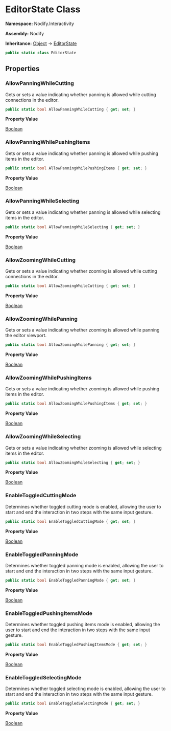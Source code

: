 # EditorState Class  
  
**Namespace:** Nodify.Interactivity  
  
**Assembly:** Nodify  
  
**Inheritance:** [Object](https://docs.microsoft.com/en-us/dotnet/api/System.Object) → [EditorState](Nodify_Interactivity_EditorState)  
  
```csharp  
public static class EditorState  
```  
  
## Properties  
  
### AllowPanningWhileCutting  
  
Gets or sets a value indicating whether panning is allowed while cutting connections in the editor.  
  
```csharp  
public static bool AllowPanningWhileCutting { get; set; }  
```  
  
**Property Value**  
  
[Boolean](https://docs.microsoft.com/en-us/dotnet/api/System.Boolean)  
  
### AllowPanningWhilePushingItems  
  
Gets or sets a value indicating whether panning is allowed while pushing items in the editor.  
  
```csharp  
public static bool AllowPanningWhilePushingItems { get; set; }  
```  
  
**Property Value**  
  
[Boolean](https://docs.microsoft.com/en-us/dotnet/api/System.Boolean)  
  
### AllowPanningWhileSelecting  
  
Gets or sets a value indicating whether panning is allowed while selecting items in the editor.  
  
```csharp  
public static bool AllowPanningWhileSelecting { get; set; }  
```  
  
**Property Value**  
  
[Boolean](https://docs.microsoft.com/en-us/dotnet/api/System.Boolean)  
  
### AllowZoomingWhileCutting  
  
Gets or sets a value indicating whether zooming is allowed while cutting connections in the editor.  
  
```csharp  
public static bool AllowZoomingWhileCutting { get; set; }  
```  
  
**Property Value**  
  
[Boolean](https://docs.microsoft.com/en-us/dotnet/api/System.Boolean)  
  
### AllowZoomingWhilePanning  
  
Gets or sets a value indicating whether zooming is allowed while panning the editor viewport.  
  
```csharp  
public static bool AllowZoomingWhilePanning { get; set; }  
```  
  
**Property Value**  
  
[Boolean](https://docs.microsoft.com/en-us/dotnet/api/System.Boolean)  
  
### AllowZoomingWhilePushingItems  
  
Gets or sets a value indicating whether zooming is allowed while pushing items in the editor.  
  
```csharp  
public static bool AllowZoomingWhilePushingItems { get; set; }  
```  
  
**Property Value**  
  
[Boolean](https://docs.microsoft.com/en-us/dotnet/api/System.Boolean)  
  
### AllowZoomingWhileSelecting  
  
Gets or sets a value indicating whether zooming is allowed while selecting items in the editor.  
  
```csharp  
public static bool AllowZoomingWhileSelecting { get; set; }  
```  
  
**Property Value**  
  
[Boolean](https://docs.microsoft.com/en-us/dotnet/api/System.Boolean)  
  
### EnableToggledCuttingMode  
  
Determines whether toggled cutting mode is enabled, allowing the user to start and end the interaction in two steps with the same input gesture.  
  
```csharp  
public static bool EnableToggledCuttingMode { get; set; }  
```  
  
**Property Value**  
  
[Boolean](https://docs.microsoft.com/en-us/dotnet/api/System.Boolean)  
  
### EnableToggledPanningMode  
  
Determines whether toggled panning mode is enabled, allowing the user to start and end the interaction in two steps with the same input gesture.  
  
```csharp  
public static bool EnableToggledPanningMode { get; set; }  
```  
  
**Property Value**  
  
[Boolean](https://docs.microsoft.com/en-us/dotnet/api/System.Boolean)  
  
### EnableToggledPushingItemsMode  
  
Determines whether toggled pushing items mode is enabled, allowing the user to start and end the interaction in two steps with the same input gesture.  
  
```csharp  
public static bool EnableToggledPushingItemsMode { get; set; }  
```  
  
**Property Value**  
  
[Boolean](https://docs.microsoft.com/en-us/dotnet/api/System.Boolean)  
  
### EnableToggledSelectingMode  
  
Determines whether toggled selecting mode is enabled, allowing the user to start and end the interaction in two steps with the same input gesture.  
  
```csharp  
public static bool EnableToggledSelectingMode { get; set; }  
```  
  
**Property Value**  
  
[Boolean](https://docs.microsoft.com/en-us/dotnet/api/System.Boolean)  
  
